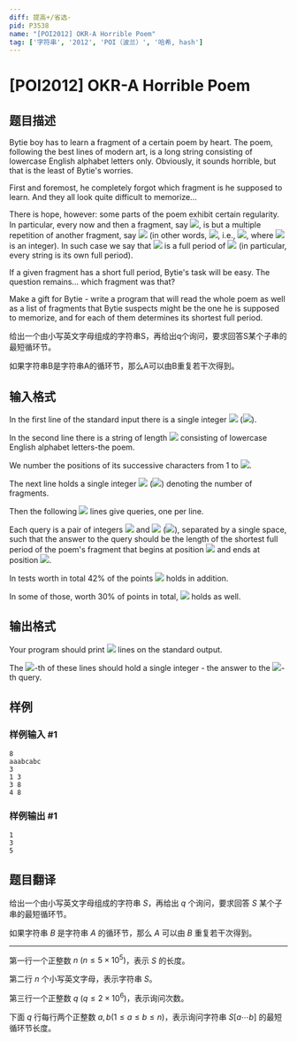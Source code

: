 ```yaml
---
diff: 提高+/省选-
pid: P3538
name: "[POI2012] OKR-A Horrible Poem"
tag: ['字符串', '2012', 'POI（波兰）', '哈希, hash']
---
```

# [POI2012] OKR-A Horrible Poem
## 题目描述

Bytie boy has to learn a fragment of a certain poem by heart.  The poem, following the best lines of modern art, is a long string    consisting of lowercase English alphabet letters only.  Obviously, it sounds horrible, but that is the least of Bytie's worries.

First and foremost, he completely forgot which fragment is he supposed to learn.  And they all look quite difficult to memorize...

There is hope, however: some parts of the poem exhibit certain regularity.  In particular, every now and then a fragment, say ![](http://main.edu.pl/images/OI19/okr-en-tex.1.png),    is but a multiple repetition of another fragment, say ![](http://main.edu.pl/images/OI19/okr-en-tex.2.png) (in other words, ![](http://main.edu.pl/images/OI19/okr-en-tex.3.png), i.e., ![](http://main.edu.pl/images/OI19/okr-en-tex.4.png), where ![](http://main.edu.pl/images/OI19/okr-en-tex.5.png) is    an integer).  In such case we say that ![](http://main.edu.pl/images/OI19/okr-en-tex.6.png) is a full period of ![](http://main.edu.pl/images/OI19/okr-en-tex.7.png) (in particular, every string is its own full period).

If a given fragment has a short full period, Bytie's task will be easy.  The question remains... which fragment was that?

Make a gift for Bytie - write a program that will read the whole poem as well as a list of fragments that Bytie suspects might be the    one he is supposed to memorize, and for each of them determines its shortest full period.

给出一个由小写英文字母组成的字符串S，再给出q个询问，要求回答S某个子串的最短循环节。

如果字符串B是字符串A的循环节，那么A可以由B重复若干次得到。

## 输入格式

In the first line of the standard input there is a single integer ![](http://main.edu.pl/images/OI19/okr-en-tex.8.png)      (![](http://main.edu.pl/images/OI19/okr-en-tex.9.png)).

In the second line there is a string of length ![](http://main.edu.pl/images/OI19/okr-en-tex.10.png) consisting of lowercase English alphabet letters-the poem.

We number the positions of its successive characters from 1 to ![](http://main.edu.pl/images/OI19/okr-en-tex.11.png).

The next line holds a single integer ![](http://main.edu.pl/images/OI19/okr-en-tex.12.png) (![](http://main.edu.pl/images/OI19/okr-en-tex.13.png)) denoting the number of fragments.

Then the following ![](http://main.edu.pl/images/OI19/okr-en-tex.14.png) lines give queries, one per line.

Each query is a pair of integers ![](http://main.edu.pl/images/OI19/okr-en-tex.15.png) and ![](http://main.edu.pl/images/OI19/okr-en-tex.16.png) (![](http://main.edu.pl/images/OI19/okr-en-tex.17.png)),      separated by a single space, such that the answer to the query should be the length of the shortest full period of the poem's      fragment that begins at position ![](http://main.edu.pl/images/OI19/okr-en-tex.18.png) and ends at position ![](http://main.edu.pl/images/OI19/okr-en-tex.19.png).

In tests worth in total 42% of the points ![](http://main.edu.pl/images/OI19/okr-en-tex.20.png) holds in addition.

In some of those, worth 30% of points in total, ![](http://main.edu.pl/images/OI19/okr-en-tex.21.png) holds as well.

## 输出格式

Your program should print ![](http://main.edu.pl/images/OI19/okr-en-tex.22.png) lines on the standard output.

The ![](http://main.edu.pl/images/OI19/okr-en-tex.23.png)-th of these lines should hold a single integer - the answer to the ![](http://main.edu.pl/images/OI19/okr-en-tex.24.png)-th query.

## 样例

### 样例输入 #1
```
8
aaabcabc
3
1 3
3 8
4 8
```
### 样例输出 #1
```
1
3
5
```
## 题目翻译

给出一个由小写英文字母组成的字符串 $S$，再给出 $q$ 个询问，要求回答 $S$ 某个子串的最短循环节。

如果字符串 $B$ 是字符串 $A$ 的循环节，那么 $A$ 可以由 $B$ 重复若干次得到。

--- 

第一行一个正整数 $n\ (n\le 5\times 10^5)$，表示 $S$ 的长度。

第二行 $n$ 个小写英文字母，表示字符串 $S$。

第三行一个正整数 $q\ (q\le 2\times 10^6)$，表示询问次数。

下面 $q$ 行每行两个正整数 $a,b(1\le a\le b\le n)$，表示询问字符串 $S[a\cdots b]$ 的最短循环节长度。
